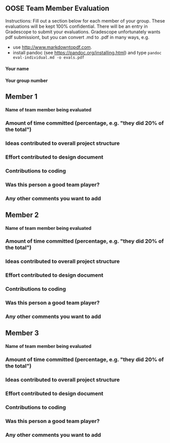 ## OOSE Team Member Evaluation

Instructions: Fill out a section below for each member of your group. These evaluations will be kept 100% confidential.  There will be an entry in Gradescope to submit your evaluations.  Gradescope unfortunately wants pdf submissiont, but you can convert .md to .pdf in many ways, e.g.

 * use http://www.markdowntopdf.com.
 * install pandoc (see https://pandoc.org/installing.html) and type ```pandoc eval-individual.md -o evals.pdf```
 
#### Your name

#### Your group number

## Member 1

#### Name of team member being evaluated 

### Amount of time committed (percentage, e.g. "they did 20% of the total")

### Ideas contributed to overall project structure

### Effort contributed to design document

### Contributions to coding

### Was this person a good team player?

### Any other comments you want to add


## Member 2

#### Name of team member being evaluated 

### Amount of time committed (percentage, e.g. "they did 20% of the total")

### Ideas contributed to overall project structure

### Effort contributed to design document

### Contributions to coding

### Was this person a good team player?

### Any other comments you want to add



## Member 3

#### Name of team member being evaluated 

### Amount of time committed (percentage, e.g. "they did 20% of the total")

### Ideas contributed to overall project structure

### Effort contributed to design document

### Contributions to coding

### Was this person a good team player?

### Any other comments you want to add
